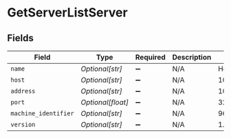 # GetServerListServer


## Fields

| Field                                    | Type                                     | Required                                 | Description                              | Example                                  |
| ---------------------------------------- | ---------------------------------------- | ---------------------------------------- | ---------------------------------------- | ---------------------------------------- |
| `name`                                   | *Optional[str]*                          | :heavy_minus_sign:                       | N/A                                      | Hera                                     |
| `host`                                   | *Optional[str]*                          | :heavy_minus_sign:                       | N/A                                      | 10.10.10.47                              |
| `address`                                | *Optional[str]*                          | :heavy_minus_sign:                       | N/A                                      | 10.10.10.47                              |
| `port`                                   | *Optional[float]*                        | :heavy_minus_sign:                       | N/A                                      | 32400                                    |
| `machine_identifier`                     | *Optional[str]*                          | :heavy_minus_sign:                       | N/A                                      | 96f2fe7a78c9dc1f16a16bedbe90f98149be16b4 |
| `version`                                | *Optional[str]*                          | :heavy_minus_sign:                       | N/A                                      | 1.31.3.6868-28fc46b27                    |